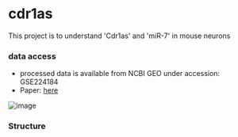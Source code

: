 # cdr1as

This project is to understand 'Cdr1as' and 'miR-7' in mouse neurons

### data access
* processed data is available from NCBI GEO under accession: GSE224184
* Paper: [here](https://www.biorxiv.org/content/10.1101/2023.01.26.525729v1)


![image]("https://www.biorxiv.org/content/biorxiv/early/2023/01/26/2023.01.26.525729/F7.large.jpg")


### Structure

 

